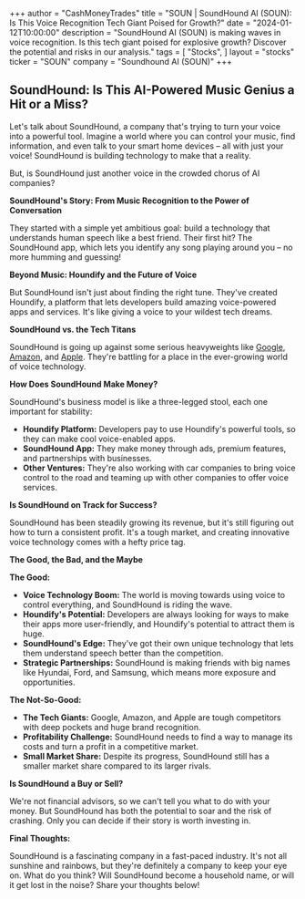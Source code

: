 +++
author = "CashMoneyTrades"
title = "SOUN |  SoundHound AI (SOUN): Is This Voice Recognition Tech Giant Poised for Growth?"
date = "2024-01-12T10:00:00"
description = "SoundHound AI (SOUN) is making waves in voice recognition. Is this tech giant poised for explosive growth? Discover the potential and risks in our analysis."
tags = [
"Stocks",
]
layout = "stocks"
ticker = "SOUN"
company = "Soundhound AI (SOUN)"
+++
        


## SoundHound: Is This AI-Powered Music Genius a Hit or a Miss?

Let's talk about SoundHound, a company that's trying to turn your voice into a powerful tool. Imagine a world where you can control your music, find information, and even talk to your smart home devices – all with just your voice! SoundHound is building technology to make that a reality.

But, is SoundHound just another voice in the crowded chorus of AI companies? 

**SoundHound's Story: From Music Recognition to the Power of Conversation**

They started with a simple yet ambitious goal: build a technology that understands human speech like a best friend. Their first hit? The SoundHound app, which lets you identify any song playing around you – no more humming and guessing! 

**Beyond Music: Houndify and the Future of Voice**

But SoundHound isn't just about finding the right tune. They've created Houndify, a platform that lets developers build amazing voice-powered apps and services. It's like giving a voice to your wildest tech dreams.

**SoundHound vs. the Tech Titans**

SoundHound is going up against some serious heavyweights like [Google](/stocks/goog/), [Amazon](/stocks/amzn/), and [Apple](/stocks/aapl/). They're battling for a place in the ever-growing world of voice technology.  

**How Does SoundHound Make Money?**

SoundHound's business model is like a three-legged stool, each one important for stability:

* **Houndify Platform:** Developers pay to use Houndify's powerful tools, so they can make cool voice-enabled apps.
* **SoundHound App:** They make money through ads, premium features, and partnerships with businesses.
* **Other Ventures:**  They're also working with car companies to bring voice control to the road and teaming up with other companies to offer voice services.

**Is SoundHound on Track for Success?**

SoundHound has been steadily growing its revenue, but it's still figuring out how to turn a consistent profit.  It's a tough market, and creating innovative voice technology comes with a hefty price tag.

**The Good, the Bad, and the Maybe**

**The Good:**

* **Voice Technology Boom:** The world is moving towards using voice to control everything, and SoundHound is riding the wave.
* **Houndify's Potential:** Developers are always looking for ways to make their apps more user-friendly, and Houndify's potential to attract them is huge.
* **SoundHound's Edge:**  They've got their own unique technology that lets them understand speech better than the competition. 
* **Strategic Partnerships:** SoundHound is making friends with big names like Hyundai, Ford, and Samsung, which means more exposure and opportunities.

**The Not-So-Good:**

* **The Tech Giants:**  Google, Amazon, and Apple are tough competitors with deep pockets and huge brand recognition.
* **Profitability Challenge:** SoundHound needs to find a way to manage its costs and turn a profit in a competitive market.
* **Small Market Share:** Despite its progress, SoundHound still has a smaller market share compared to its larger rivals. 

**Is SoundHound a Buy or Sell?**

We're not financial advisors, so we can't tell you what to do with your money. But SoundHound has both the potential to soar and the risk of crashing. Only you can decide if their story is worth investing in. 

**Final Thoughts:**

SoundHound is a fascinating company in a fast-paced industry. It's not all sunshine and rainbows, but they're definitely a company to keep your eye on. What do you think? Will SoundHound become a household name, or will it get lost in the noise? Share your thoughts below! 

        
